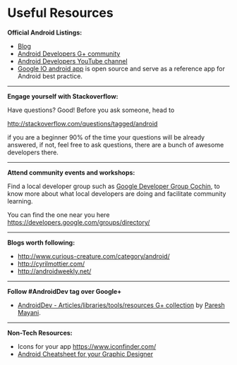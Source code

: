 # Useful Resources 

**Official Android Listings:**

* [Blog](http://android-developers.blogspot.in/)
* [Android Developers G+ community]( https://plus.google.com/communities/105153134372062985968/stream/7db53d71-5bab-46fd-a3f2-a321fee334af)
* [Android Developers YouTube channel]( https://www.youtube.com/user/androiddevelopers)
* [Google IO android app](https://github.com/google/iosched) is open source and serve as a reference app for Android best practice.

---
**Engage yourself with Stackoverflow:**

Have questions? Good! Before you ask someone, head to 

http://stackoverflow.com/questions/tagged/android

if you are a beginner 90% of the time your questions will be already answered, if not, feel free to ask questions, there are a bunch of awesome developers there. 

---
**Attend community events and workshops:**

Find a local developer group such as [Google Developer Group Cochin](developers.google.com/groups/chapter/106046004645175854179/), to know more about what local developers are doing and facilitate community learning. 

You can find the one near you here https://developers.google.com/groups/directory/

---
**Blogs worth following:** 
* http://www.curious-creature.com/category/android/
* http://cyrilmottier.com/
* http://androidweekly.net/



---

**Follow #AndroidDev tag over Google+**

* [AndroidDev - Articles/libraries/tools/resources G+ collection](https://plus.google.com/collection/w9czY) by [Paresh Mayani](https://plus.google.com/+PareshMayani/posts). 

---

**Non-Tech Resources:** 
* Icons for your app https://www.iconfinder.com/
* [Android Cheatsheet for your Graphic Designer]( http://petrnohejl.github.io/Android-Cheatsheet-For-Graphic-Designers/)